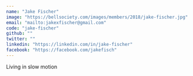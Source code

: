 ```yaml
---
name: "Jake Fischer"
image: "https://bellsociety.com/images/members/2018/jake-fischer.jpg"
email: "mailto:jakexfischer@gmail.com"
code: "jake-fischer"
github: ""
twitter: ""
linkedin: "https://linkedin.com/in/jake-fischer"
facebook: "https://facebook.com/jakefisch"
---
```

Living in slow motion